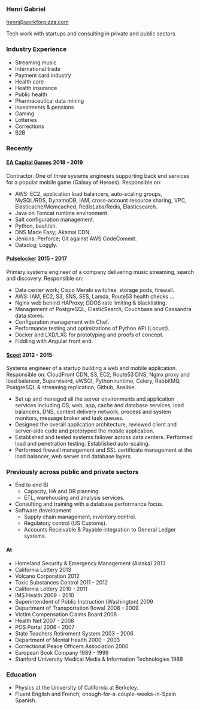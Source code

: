 ### Henri Gabriel

<henri@workforpizza.com>

Tech work with startups and consulting in private and public sectors.

### Industry Experience

- Streaming music
- International trade
- Payment card industry
- Health care
- Health insurance
- Public health
- Pharmaceutical data mining
- Investments & pensions
- Gaming
- Lotteries
- Corrections
- B2B

### Recently

#### [EA Capital Games](https://www.ea.com/studios/capital-games) 2018 - 2019

Contractor. One of three systems engineers supporting back end services for a
popular mobile game (Galaxy of Heroes). Responsible on:

- AWS: EC2, application load balancers, auto-scaling groups, MySQL/RDS,
  DynamoDB, IAM, cross-account resource sharing, VPC, Elasticache/Memcached,
  RedisLabs/Redis, Elasticsearch.
- Java on Tomcat runtime environment.
- Salt configuration management.
- Python, bash/sh.
- DNS Made Easy; Akamai CDN.
- Jenkins; Perforce; Git against AWS CodeCommit.
- Datadog; Loggly.

#### [Pulselocker](https://pulselocker.com) 2015 - 2017

Primary systems engineer of a company delivering music streaming, search and
discovery. Responsible on:

- Data center work; Cisco Meraki switches, storage pods, firewall.
- AWS: IAM, EC2, S3, SNS, SES, Lamda, Route53 health checks ...
- Nginx web behind HAProxy; DDOS rate limiting & blacklisting.
- Management of PostgreSQL, ElasticSearch, Couchbase and Cassandra data stores.
- Configuration management with Chef.
- Performance testing and optimizations of Python API (Locust).
- Docker and LXD/LXC for prototyping and proofs of concept.
- Fiddling with Angular front end.

#### [Scoot](https://scoot.io) 2012 - 2015

Systems engineer of a startup building a web and mobile application.
Responsible on: CloudFront CDN, S3, EC2, Route53 DNS, Nginx proxy and load
balancer, Supervisord, uWSGI, Python runtime, Celery, RabbitMQ, PostgreSQL &
streaming replication, Github, Ansible.

- Set up and managed all the server environments and application services
  including OS, web, app, cache and database services, load balancers, DNS,
  content delivery network, process and system monitors, message broker and
  task queues.
- Designed the overall application architecture, reviewed client and
  server-side code and prototyped the mobile application.
- Established and tested systems failover across data centers. Performed load
  and penetration testing. Established auto-scaling.
- Performed firewall management and SSL certificate management at the load
  balancer, web server and database layers.

### Previously across public and private sectors

- End to end BI
  - Capacity, HA and DR planning. 
  - ETL, warehousing and analysis services.
- Consulting and training with a database performance focus.
- Software development
  - Supply chain management; inventory control.
  - Regulatory control (US Customs).
  - Accounts Receivable & Payable integration to General Ledger systems.

#### At

- Homeland Security & Emergency Management (Alaska) 2013
- California Lottery 2013
- Volcano Corporation 2012
- Toxic Substances Control 2011 - 2012
- California Lottery 2010 - 2011
- IMS Health 2009 - 2010
- Superintendent of Public Instruction (Washington) 2009
- Department of Transportation (Iowa) 2008 - 2009
- Victim Compensation Claims Board 2008
- Health Net 2007 - 2008
- POS Portal 2006 - 2007
- State Teachers Retirement System 2003 - 2006
- Department of Mental Health 2000 - 2003
- Correctional Peace Officers Association 2000
- European Book Company 1989 - 1999
- Stanford University Medical Media & Information Technologies 1988

### Education

- Physics at the University of California at Berkeley.
- Fluent English and French; enough-for-a-couple-weeks-in-Spain Spanish.
